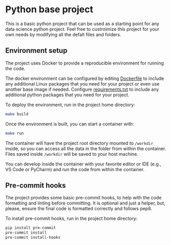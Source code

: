 # Python base project

This is a basic python project that can be used as a starting point for any
data science python project.
Feel free to custroimize this project for your own needs by modifying all the defalt
files and folders.

## Environment setup

The project uses Docker to provide a reproducible environment for running
the code.

The docker environment can be configured by editing [Dockerfile](Dockerfile) to
include any additional Linux packages that you need for your project or even use
another base image if needed.
Configure [requirements.txt](requirements.txt) to include any additional python
packages that you need for your project.

To deploy the environment, run in the project home directory:
```bash
make build
```

Once the environment is built, you can start a container with:
```bash
make run
```

The container will have the project root directory mounted to `/workdir` inside,
so you can access all the data in the folder from within the container. Files saved
inside `/workdir` will be saved to your host machine.

You can develop inside the container with your favorite editor or IDE
(e.g., VS Code or PyCharm) and run the code from within the container.

## Pre-commit hooks

The project provides some basic pre-commit hooks, to help with the code
formatting and linting before committing. It is optional and just a helper,
but, please, ensure the final code is formatted correctly and follows pep8.

To install pre-commit hooks, run in the project home directory:
```bash
pip install pre-commit
pre-commit install
pre-commit install-hooks
```
